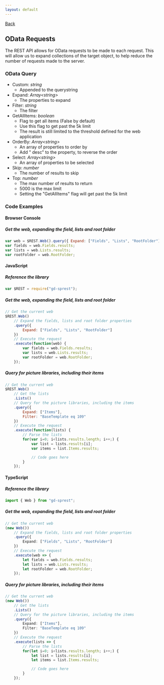 ```yaml
---
layout: default
---
```

[Back](/development)
## OData Requests
The REST API allows for OData requests to be made to each request. This will allow us to expand collections of the target object, to help reduce the number of requests made to the server.

### OData Query
* Custom: _string_
    * Appended to the querystring
* Expand: _Array&lt;string&gt;_
    * The properties to expand
* Filter: _string_
    * The filter
* GetAllItems: _boolean_
    * Flag to get all items (False by default)
    * Use this flag to get past the 5k limit
    * The result is still limited to the threshold defined for the web application
* OrderBy: _Array&lt;string&gt;_
    * An array of properties to order by
    * Add " desc" to the property, to reverse the order
* Select: _Array&lt;string&gt;_
    * An array of properties to be selected
* Skip: _number_
    * The number of results to skip
* Top: _number_
    * The max number of results to return
    * 5000 is the max limit
    * Setting the "GetAllItems" flag will get past the 5k limit

### Code Examples
#### Browser Console
##### Get the web, expanding the field, lists and root folder
```js
var web = $REST.Web().query({ Expand: ["Fields", "Lists", "RootFolder"] }).executeAndWait();
var fields = web.Fields.results;
var lists = web.Lists.results;
var rootFolder = web.RootFolder;
```
#### JavaScript
##### Reference the library
```js
var $REST = require("gd-sprest");
```
##### Get the web, expanding the field, lists and root folder
```js
// Get the current web
$REST.Web()
    // Expand the fields, lists and root folder properties
    .query({
        Expand: ["Fields", "Lists", "RootFolder"]
    })
    // Execute the request
    .execute(function(web) {
        var fields = web.Fields.results;
        var lists = web.Lists.results;
        var rootFolder = web.RootFolder;
    });
```
##### Query for picture libraries, including their items
```js
// Get the current web
$REST.Web()
    // Get the lists
    .Lists()
    // Query for the picture libraries, including the items
    .query({
        Expand: ["Items"],
        Filter: "BaseTemplate eq 109"
    })
    // Execute the request
    .execute(function(lists) {
        // Parse the lists
        for(var i=0; i<lists.results.length; i++;) {
            var list = lists.results[i];
            var items = list.Items.results;

            // Code goes here
        }
    });
```
#### TypeScript
##### Reference the library
```ts
import { Web } from "gd-sprest";
```
##### Get the web, expanding the field, lists and root folder
```ts
// Get the current web
(new Web())
    // Expand the fields, lists and root folder properties
    .query({
        Expand: ["Fields", "Lists", "RootFolder"]
    })
    // Execute the request
    .execute(web => {
        let fields = web.Fields.results;
        let lists = web.Lists.results;
        let rootFolder = web.RootFolder;
    });
```
##### Query for picture libraries, including their items
```ts
// Get the current web
(new Web())
    // Get the lists
    .Lists()
    // Query for the picture libraries, including the items
    .query({
        Expand: ["Items"],
        Filter: "BaseTemplate eq 109"
    })
    // Execute the request
    .execute(lists => {
        // Parse the lists
        for(let i=0; i<lists.results.length; i++;) {
            let list = lists.results[i];
            let items = list.Items.results;

            // Code goes here
        }
    });
```